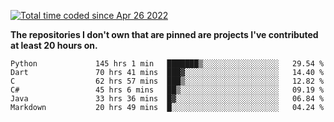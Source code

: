 <a href="https://wakatime.com/@9797ee4f-4108-45bb-8fc2-b36b9c1a1c89"><img src="https://wakatime.com/badge/user/9797ee4f-4108-45bb-8fc2-b36b9c1a1c89.svg?style=for-the-badge" alt="Total time coded since Apr 26 2022" /></a>

**The repositories I don't own that are pinned are projects I've contributed at least 20 hours on.**

<!--START_SECTION:waka-->

```text
Python             145 hrs 1 min   ███████▒░░░░░░░░░░░░░░░░░   29.54 %
Dart               70 hrs 41 mins  ███▓░░░░░░░░░░░░░░░░░░░░░   14.40 %
C                  62 hrs 57 mins  ███▒░░░░░░░░░░░░░░░░░░░░░   12.82 %
C#                 45 hrs 6 mins   ██▒░░░░░░░░░░░░░░░░░░░░░░   09.19 %
Java               33 hrs 36 mins  █▓░░░░░░░░░░░░░░░░░░░░░░░   06.84 %
Markdown           20 hrs 49 mins  █░░░░░░░░░░░░░░░░░░░░░░░░   04.24 %
```

<!--END_SECTION:waka-->
